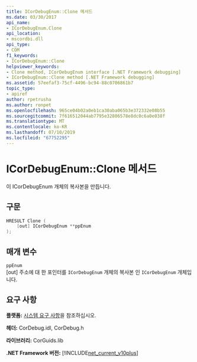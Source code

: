 ```yaml
---
title: ICorDebugEnum::Clone 메서드
ms.date: 03/30/2017
api_name:
- ICorDebugEnum.Clone
api_location:
- mscordbi.dll
api_type:
- COM
f1_keywords:
- ICorDebugEnum::Clone
helpviewer_keywords:
- Clone method, ICorDebugEnum interface [.NET Framework debugging]
- ICorDebugEnum::Clone method [.NET Framework debugging]
ms.assetid: 57eefaf3-75cf-4496-bc94-88c0706861b7
topic_type:
- apiref
author: rpetrusha
ms.author: ronpet
ms.openlocfilehash: 965ce04b02a0eb1ca30aba065b3e372332e08b55
ms.sourcegitcommit: 7f616512044ab7795e32806578e8dc0c6a0e038f
ms.translationtype: MT
ms.contentlocale: ko-KR
ms.lasthandoff: 07/10/2019
ms.locfileid: "67752295"
---
```

# <a name="icordebugenumclone-method"></a>ICorDebugEnum::Clone 메서드
이 ICorDebugEnum 개체의 복사본을 만듭니다.  
  
## <a name="syntax"></a>구문  
  
```cpp  
HRESULT Clone (  
    [out] ICorDebugEnum **ppEnum  
);  
```  
  
## <a name="parameters"></a>매개 변수  
 `ppEnum`  
 [out] 주소에 대 한 포인터를 `ICorDebugEnum` 개체의 복사본 인 `ICorDebugEnum` 개체입니다.  
  
## <a name="requirements"></a>요구 사항  
 **플랫폼:** [시스템 요구 사항](../../../../docs/framework/get-started/system-requirements.md)을 참조하십시오.  
  
 **헤더:** CorDebug.idl, CorDebug.h  
  
 **라이브러리:** CorGuids.lib  
  
 **.NET Framework 버전:** [!INCLUDE[net_current_v10plus](../../../../includes/net-current-v10plus-md.md)]
